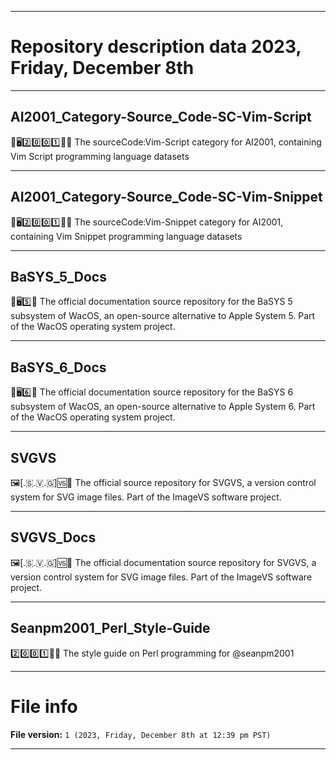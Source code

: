 
***

# Repository description data 2023, Friday, December 8th

---

## AI2001_Category-Source_Code-SC-Vim-Script

🧠️🖥️2️⃣️0️⃣️0️⃣️1️⃣️💾️📜️ The sourceCode:Vim-Script category for AI2001, containing Vim Script programming language datasets

---

## AI2001_Category-Source_Code-SC-Vim-Snippet

🧠️🖥️2️⃣️0️⃣️0️⃣️1️⃣️💾️📜️ The sourceCode:Vim-Snippet category for AI2001, containing Vim Snippet programming language datasets

---

## BaSYS_5_Docs

🍏️🖥️5️⃣️📖️ The official documentation source repository for the BaSYS 5 subsystem of WacOS, an open-source alternative to Apple System 5. Part of the WacOS operating system project.

---

## BaSYS_6_Docs

🍏️🖥️6️⃣️📖️ The official documentation source repository for the BaSYS 6 subsystem of WacOS, an open-source alternative to Apple System 6. Part of the WacOS operating system project.

---

## SVGVS

🖼️[.🇸.🇻.🇬]🆚️💾️ The official source repository for SVGVS, a version control system for SVG image files. Part of the ImageVS software project.

---

## SVGVS_Docs

🖼️[.🇸.🇻.🇬]🆚️📖️ The official documentation source repository for SVGVS, a version control system for SVG image files. Part of the ImageVS software project.

---

## Seanpm2001_Perl_Style-Guide

2️⃣️0️⃣️0️⃣️1️⃣️🐪️📔️ The style guide on Perl programming for @seanpm2001

***

# File info

**File version:** `1 (2023, Friday, December 8th at 12:39 pm PST)`

***

